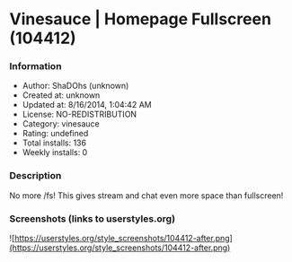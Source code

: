 # Vinesauce | Homepage Fullscreen (104412)

### Information
- Author: ShaDOhs (unknown)
- Created at: unknown
- Updated at: 8/16/2014, 1:04:42 AM
- License: NO-REDISTRIBUTION
- Category: vinesauce
- Rating: undefined
- Total installs: 136
- Weekly installs: 0


### Description
No more /fs! This gives stream and chat even more space than fullscreen!


### Screenshots (links to userstyles.org)
![https://userstyles.org/style_screenshots/104412-after.png](https://userstyles.org/style_screenshots/104412-after.png)


